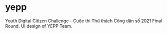 # yepp
Youth Digital Citizen Challenge - Cuộc thi Thử thách Công dân số 2021 Final Round.
UI design of YEPP Team.
